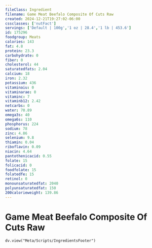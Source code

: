 ```yaml
---
fileClass: Ingredient
filename: Game Meat Beefalo Composite Of Cuts Raw
created: 2024-12-21T19:27:02-06:00
cssclasses: ['nutFact']
servings: ['Default | 100g','1 oz | 28.4','1 lb | 453.6']
id: 175296
foodgroup: Meats
calories: 143
fat: 4.8
protein: 23.3
carbohydrate: 0
fiber: 0
cholesterol: 44
saturatedfats: 2.04
calcium: 18
iron: 2.32
potassium: 436
vitaminaiu: 0
vitaminarae: 0
vitaminc: 7
vitaminb12: 2.42
netcarbs: 0
water: 70.89
omega3s: 40
omega6s: 110
phosphorus: 224
sodium: 78
zinc: 4.86
selenium: 9.8
thiamin: 0.04
riboflavin: 0.09
niacin: 4.64
pantothenicacid: 0.55
folate: 15
folicacid: 0
foodfolate: 15
folatedfe: 15
retinol: 0
monounsaturatedfat: 2040
polyunsaturatedfat: 150
200calorieweight: 139.86
---
```


# Game Meat Beefalo Composite Of Cuts Raw

```dataviewjs
dv.view("Meta/Scripts/IngredientsFooter")
```